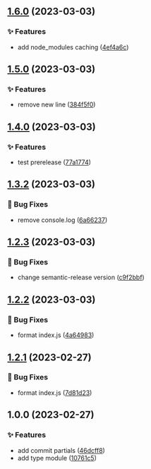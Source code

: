 ## [1.6.0](https://github.com/matejgerek/semantic-release/compare/v1.5.0...v1.6.0) (2023-03-03)


### :sparkles: Features

* add node_modules caching ([4ef4a6c](https://github.com/matejgerek/semantic-release/commit/4ef4a6c9cd4bdf1f3f9f6bcae7ef4fda59a616f7))

## [1.5.0](https://github.com/matejgerek/semantic-release/compare/v1.4.0...v1.5.0) (2023-03-03)


### :sparkles: Features

* remove new line ([384f5f0](https://github.com/matejgerek/semantic-release/commit/384f5f060d22de02e0f83fcfff4218f1c72baa0e))

## [1.4.0](https://github.com/matejgerek/semantic-release/compare/v1.3.2...v1.4.0) (2023-03-03)


### :sparkles: Features

* test prerelease ([77a1774](https://github.com/matejgerek/semantic-release/commit/77a17741dc8da4f1a9b05cc8cc5de953397740f4))

## [1.3.2](https://github.com/matejgerek/semantic-release/compare/v1.3.1...v1.3.2) (2023-03-03)


### :bug: Bug Fixes

* remove console.log ([6a66237](https://github.com/matejgerek/semantic-release/commit/6a662373334456a9d4db7086865965d6423b5241))

## [1.2.3](https://github.com/matejgerek/semantic-release/compare/v1.2.2...v1.2.3) (2023-03-03)


### :bug: Bug Fixes

* change semantic-release version ([c9f2bbf](https://github.com/matejgerek/semantic-release/commit/c9f2bbf9b999241778932ddc7cabdae29ac24ebb))

## [1.2.2](https://github.com/matejgerek/semantic-release/compare/v1.2.1...v1.2.2) (2023-03-03)


### :bug: Bug Fixes

* format index.js ([4a64983](https://github.com/matejgerek/semantic-release/commit/4a6498312dfd53b5709f4cd3f8c741681b91c99b))

## [1.2.1](https://github.com/matejgerek/semantic-release/compare/v1.2.0...v1.2.1) (2023-02-27)


### :bug: Bug Fixes

* format index.js ([7d81d23](https://github.com/matejgerek/semantic-release/commit/7d81d230cdd1b6eae3221304d93125d53ea380e7))

## 1.0.0 (2023-02-27)


### :sparkles: Features

* add commit partials ([46dcff8](https://github.com/matejgerek/semantic-release/commit/46dcff83731a867a3e5fc45bdebad6f1937d7ab2))
* add type module ([10761c5](https://github.com/matejgerek/semantic-release/commit/10761c5d9bb20ce983805487093369cc84077bab))
